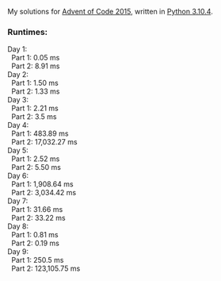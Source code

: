 My solutions for [Advent of Code 2015](https://adventofcode.com/2015), written in [Python 3.10.4](https://www.python.org/).

### Runtimes:  
Day 1:  
&nbsp;&nbsp;Part 1: 0.05 ms  
&nbsp;&nbsp;Part 2: 8.91 ms  
Day 2:  
&nbsp;&nbsp;Part 1: 1.50 ms  
&nbsp;&nbsp;Part 2: 1.33 ms  
Day 3:  
&nbsp;&nbsp;Part 1: 2.21 ms  
&nbsp;&nbsp;Part 2: 3.5 ms  
Day 4:  
&nbsp;&nbsp;Part 1: 483.89 ms  
&nbsp;&nbsp;Part 2: 17,032.27 ms  
Day 5:  
&nbsp;&nbsp;Part 1: 2.52 ms  
&nbsp;&nbsp;Part 2: 5.50 ms  
Day 6:  
&nbsp;&nbsp;Part 1: 1,908.64 ms  
&nbsp;&nbsp;Part 2: 3,034.42 ms  
Day 7:  
&nbsp;&nbsp;Part 1: 31.66 ms  
&nbsp;&nbsp;Part 2: 33.22 ms  
Day 8:  
&nbsp;&nbsp;Part 1: 0.81 ms  
&nbsp;&nbsp;Part 2: 0.19 ms  
Day 9:  
&nbsp;&nbsp;Part 1: 250.5 ms  
&nbsp;&nbsp;Part 2: 123,105.75 ms  
